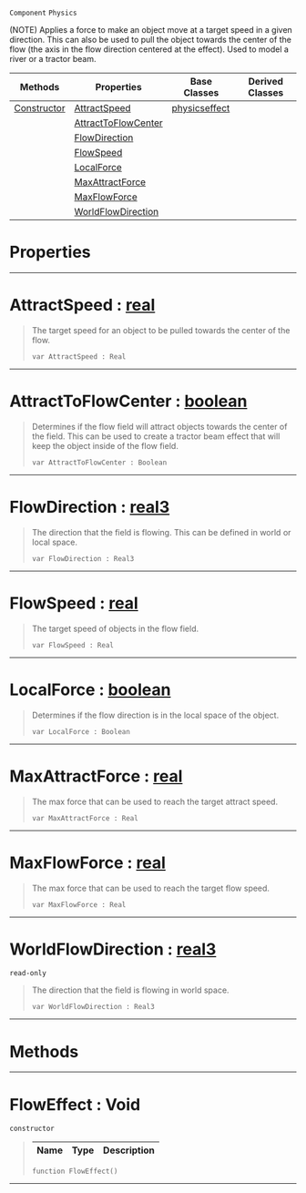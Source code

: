  `Component` `Physics`



(NOTE) Applies a force to make an object move at a target speed in a given direction. This can also be used to pull the object towards the center of the flow (the axis in the flow direction centered at the effect). Used to model a river or a tractor beam.

|Methods|Properties|Base Classes|Derived Classes|
|---|---|---|---|
|[ Constructor](https://github.com/dragonCASTjosh/PlasmaDocs/blob/master/code_reference/class_reference/floweffect.markdown#floweffect-void)|[ AttractSpeed](https://github.com/dragonCASTjosh/PlasmaDocs/blob/master/code_reference/class_reference/floweffect.markdown#attractspeed-plasma-engine)|[physicseffect](https://github.com/dragonCASTjosh/PlasmaDocs/blob/master/code_reference/class_reference/physicseffect.markdown)| |
| |[ AttractToFlowCenter](https://github.com/dragonCASTjosh/PlasmaDocs/blob/master/code_reference/class_reference/floweffect.markdown#attracttoflowcenter-plasma)| | |
| |[ FlowDirection](https://github.com/dragonCASTjosh/PlasmaDocs/blob/master/code_reference/class_reference/floweffect.markdown#flowdirection-plasma-engin)| | |
| |[ FlowSpeed](https://github.com/dragonCASTjosh/PlasmaDocs/blob/master/code_reference/class_reference/floweffect.markdown#flowspeed-plasma-engine-do)| | |
| |[ LocalForce](https://github.com/dragonCASTjosh/PlasmaDocs/blob/master/code_reference/class_reference/floweffect.markdown#localforce-plasma-engine-d)| | |
| |[ MaxAttractForce](https://github.com/dragonCASTjosh/PlasmaDocs/blob/master/code_reference/class_reference/floweffect.markdown#maxattractforce-plasma-eng)| | |
| |[ MaxFlowForce](https://github.com/dragonCASTjosh/PlasmaDocs/blob/master/code_reference/class_reference/floweffect.markdown#maxflowforce-plasma-engine)| | |
| |[ WorldFlowDirection](https://github.com/dragonCASTjosh/PlasmaDocs/blob/master/code_reference/class_reference/floweffect.markdown#worldflowdirection-plasma)| | |


 #  Properties


---  
 #  AttractSpeed : [real](https://github.com/dragonCASTjosh/PlasmaDocs/blob/master/code_reference/lightning_base_types/real.markdown)

> The target speed for an object to be pulled towards the center of the flow.
> ``` lang=cpp, name=Lightning
> var AttractSpeed : Real


---  
 #  AttractToFlowCenter : [boolean](https://github.com/dragonCASTjosh/PlasmaDocs/blob/master/code_reference/lightning_base_types/boolean.markdown)

> Determines if the flow field will attract objects towards the center of the field. This can be used to create a tractor beam effect that will keep the object inside of the flow field.
> ``` lang=cpp, name=Lightning
> var AttractToFlowCenter : Boolean


---  
 #  FlowDirection : [real3](https://github.com/dragonCASTjosh/PlasmaDocs/blob/master/code_reference/lightning_base_types/real3.markdown)

> The direction that the field is flowing. This can be defined in world or local space.
> ``` lang=cpp, name=Lightning
> var FlowDirection : Real3


---  
 #  FlowSpeed : [real](https://github.com/dragonCASTjosh/PlasmaDocs/blob/master/code_reference/lightning_base_types/real.markdown)

> The target speed of objects in the flow field.
> ``` lang=cpp, name=Lightning
> var FlowSpeed : Real


---  
 #  LocalForce : [boolean](https://github.com/dragonCASTjosh/PlasmaDocs/blob/master/code_reference/lightning_base_types/boolean.markdown)

> Determines if the flow direction is in the local space of the object.
> ``` lang=cpp, name=Lightning
> var LocalForce : Boolean


---  
 #  MaxAttractForce : [real](https://github.com/dragonCASTjosh/PlasmaDocs/blob/master/code_reference/lightning_base_types/real.markdown)

> The max force that can be used to reach the target attract speed.
> ``` lang=cpp, name=Lightning
> var MaxAttractForce : Real


---  
 #  MaxFlowForce : [real](https://github.com/dragonCASTjosh/PlasmaDocs/blob/master/code_reference/lightning_base_types/real.markdown)

> The max force that can be used to reach the target flow speed.
> ``` lang=cpp, name=Lightning
> var MaxFlowForce : Real


---  
 #  WorldFlowDirection : [real3](https://github.com/dragonCASTjosh/PlasmaDocs/blob/master/code_reference/lightning_base_types/real3.markdown)

 `read-only`

> The direction that the field is flowing in world space.
> ``` lang=cpp, name=Lightning
> var WorldFlowDirection : Real3


---  
 #  Methods


---  
 #  FlowEffect : Void

 `constructor`

> 
> |Name|Type|Description|
> |---|---|---|
> ``` lang=cpp, name=Lightning
> function FlowEffect()
> ``` 


---  
 

 